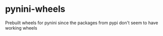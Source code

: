 # pynini-wheels
Prebuilt wheels for pynini since the packages from pypi don't seem to have working wheels
